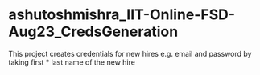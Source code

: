 # ashutoshmishra_IIT-Online-FSD-Aug23_CredsGeneration
This project creates credentials for new hires e.g. email and password by taking first * last name of the new hire
